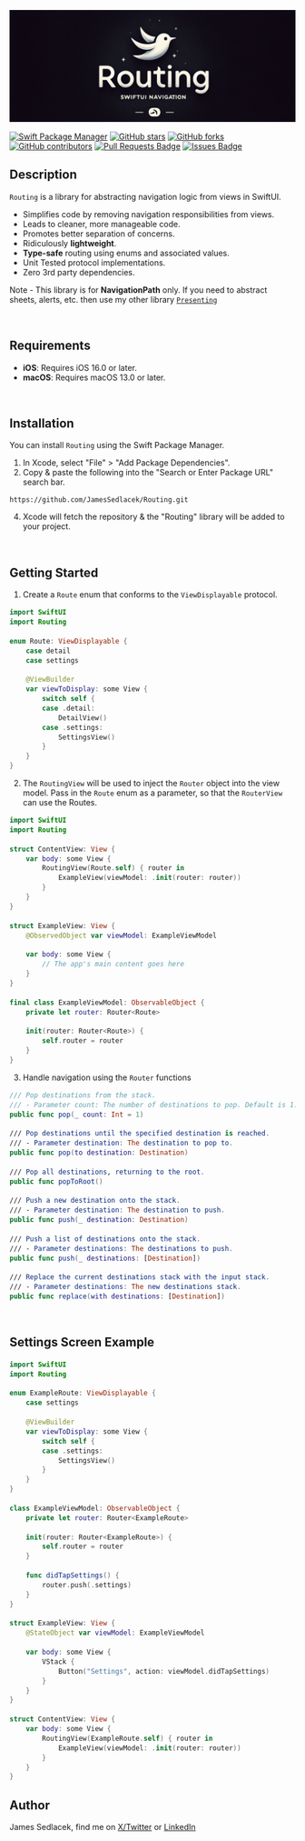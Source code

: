 <p align="center">
  <img src = "https://github.com/JamesSedlacek/Routing/blob/main/Assets/RoutingBannerArt.png">
</p>

[![Swift Package Manager](https://img.shields.io/badge/Swift%20Package%20Manager-compatible-brightgreen.svg)](https://github.com/apple/swift-package-manager)
[![GitHub stars](https://img.shields.io/github/stars/JamesSedlacek/Routing.svg)](https://github.com/JamesSedlacek/Routing/stargazers)
[![GitHub forks](https://img.shields.io/github/forks/JamesSedlacek/Routing.svg?color=blue)](https://github.com/JamesSedlacek/Routing/network)
[![GitHub contributors](https://img.shields.io/github/contributors/JamesSedlacek/Routing.svg?color=blue)](https://github.com/JamesSedlacek/Routing/network)
<a href="https://github.com/JamesSedlacek/Routing/pulls"><img src="https://img.shields.io/github/issues-pr/JamesSedlacek/Routing" alt="Pull Requests Badge"/></a>
<a href="https://github.com/JamesSedlacek/Routing/issues"><img src="https://img.shields.io/github/issues/JamesSedlacek/Routing" alt="Issues Badge"/></a>

## Description

`Routing` is a library for abstracting navigation logic from views in SwiftUI.
- Simplifies code by removing navigation responsibilities from views.
- Leads to cleaner, more manageable code.
- Promotes better separation of concerns.
- Ridiculously **lightweight**.
- **Type-safe** routing using enums and associated values.
- Unit Tested protocol implementations.
- Zero 3rd party dependencies.

Note - This library is for **NavigationPath** only. If you need to abstract sheets, alerts, etc. then use my other library [`Presenting`](https://github.com/JamesSedlacek/Presenting)


<br>

## Requirements

- **iOS**: Requires iOS 16.0 or later.
- **macOS**: Requires macOS 13.0 or later.

<br>

## Installation

You can install `Routing` using the Swift Package Manager.

1. In Xcode, select "File" > "Add Package Dependencies".
2. Copy & paste the following into the "Search or Enter Package URL" search bar.
```
https://github.com/JamesSedlacek/Routing.git
```
4. Xcode will fetch the repository & the "Routing" library will be added to your project.

<br>

## Getting Started

1. Create a `Route` enum that conforms to the `ViewDisplayable` protocol.

``` swift
import SwiftUI
import Routing

enum Route: ViewDisplayable {
    case detail
    case settings
    
    @ViewBuilder
    var viewToDisplay: some View {
        switch self {
        case .detail:
            DetailView()
        case .settings:
            SettingsView()
        }
    }
}
```

2. The `RoutingView` will be used to inject the `Router` object into the view model. 
Pass in the `Route` enum as a parameter, so that the `RouterView` can use the Routes. 

``` swift
import SwiftUI
import Routing

struct ContentView: View {
    var body: some View {
        RoutingView(Route.self) { router in
            ExampleView(viewModel: .init(router: router))
        }
    }
}

struct ExampleView: View {
    @ObservedObject var viewModel: ExampleViewModel
    
    var body: some View {
        // The app's main content goes here
    }
}

final class ExampleViewModel: ObservableObject {
    private let router: Router<Route>
    
    init(router: Router<Route>) {
        self.router = router
    }
}

```

3. Handle navigation using the `Router` functions

```swift
/// Pop destinations from the stack.
/// - Parameter count: The number of destinations to pop. Default is 1.
public func pop(_ count: Int = 1)

/// Pop destinations until the specified destination is reached.
/// - Parameter destination: The destination to pop to.
public func pop(to destination: Destination)

/// Pop all destinations, returning to the root.
public func popToRoot()

/// Push a new destination onto the stack.
/// - Parameter destination: The destination to push.
public func push(_ destination: Destination)

/// Push a list of destinations onto the stack.
/// - Parameter destinations: The destinations to push.
public func push(_ destinations: [Destination])

/// Replace the current destinations stack with the input stack.
/// - Parameter destinations: The new destinations stack.
public func replace(with destinations: [Destination])
```

<br>

## Settings Screen Example

``` swift
import SwiftUI
import Routing

enum ExampleRoute: ViewDisplayable {
    case settings
    
    @ViewBuilder
    var viewToDisplay: some View {
        switch self {
        case .settings:
            SettingsView()
        }
    }
}

class ExampleViewModel: ObservableObject {
    private let router: Router<ExampleRoute>

    init(router: Router<ExampleRoute>) {
        self.router = router
    }

    func didTapSettings() {
        router.push(.settings)
    }
}

struct ExampleView: View {
    @StateObject var viewModel: ExampleViewModel

    var body: some View {
        VStack {
            Button("Settings", action: viewModel.didTapSettings)
        }
    }
}

struct ContentView: View {
    var body: some View {
        RoutingView(ExampleRoute.self) { router in
            ExampleView(viewModel: .init(router: router))
        }
    }
}
```

## Author

James Sedlacek, find me on [X/Twitter](https://twitter.com/jsedlacekjr) or [LinkedIn](https://www.linkedin.com/in/jamessedlacekjr/)
